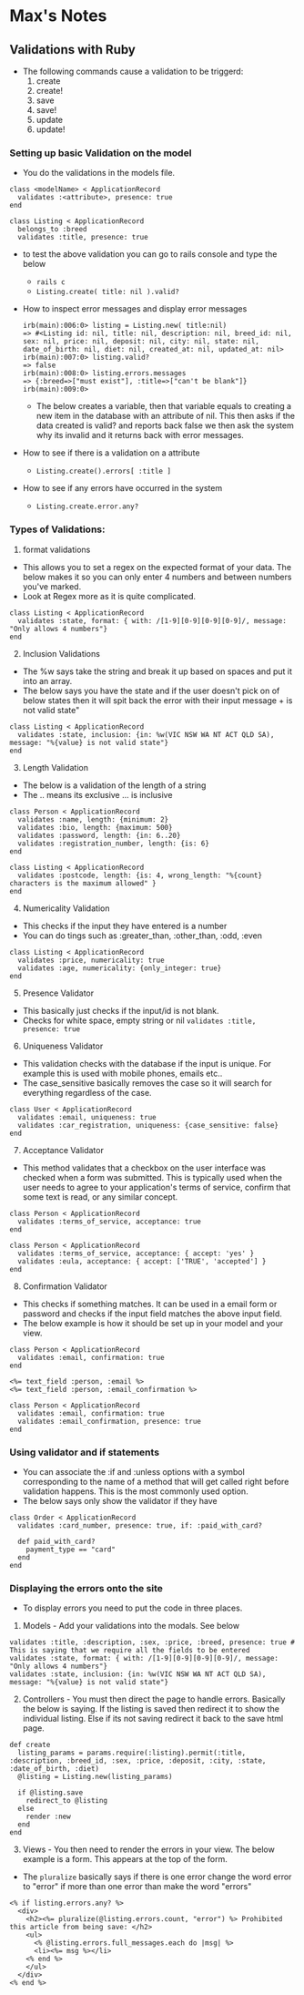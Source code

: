 # Max's Notes

## Validations with Ruby

- The following commands cause a validation to be triggerd:
  1. create
  2. create!
  3. save
  4. save!
  5. update
  6. update!

### Setting up basic Validation on the model

- You do the validations in the models file.

```
class <modelName> < ApplicationRecord
  validates :<attribute>, presence: true
end
```
``` 
class Listing < ApplicationRecord
  belongs_to :breed
  validates :title, presence: true
```

- to test the above validation you can go to rails console and type the below
  - `rails c`
  - `Listing.create( title: nil ).valid?`
- How to inspect error messages and display error messages
  ```
  irb(main):006:0> listing = Listing.new( title:nil)
  => #<Listing id: nil, title: nil, description: nil, breed_id: nil, sex: nil, price: nil, deposit: nil, city: nil, state: nil, date_of_birth: nil, diet: nil, created_at: nil, updated_at: nil>
  irb(main):007:0> listing.valid?
  => false
  irb(main):008:0> listing.errors.messages
  => {:breed=>["must exist"], :title=>["can't be blank"]}
  irb(main):009:0>
  ```
  - The below creates a variable, then that variable equals to creating a new item in the database with an attribute of nil. This then asks if the data created is valid? and reports back false we then ask the system why its invalid and it returns back with error messages.

- How to see if there is a validation on a attribute
  - `Listing.create().errors[ :title ]`

- How to see if any errors have occurred in the system
  - `Listing.create.error.any?`

### Types of Validations: 

1. format validations
  - This allows you to set a regex on the expected format of your data. The below makes it so you can only enter 4 numbers and between numbers you've marked.
  - Look at Regex more as it is quite complicated.
  ```
  class Listing < ApplicationRecord
    validates :state, format: { with: /[1-9][0-9][0-9][0-9]/, message: "Only allows 4 numbers"}
  end
  ```

2. Inclusion Validations
  - The %w says take the string and break it up based on spaces and put it into an array.
  - The below says you have the state and if the user doesn't pick on of below states then it will spit back the error with their input message + is not valid state"
  ```
  class Listing < ApplicationRecord
    validates :state, inclusion: {in: %w(VIC NSW WA NT ACT QLD SA), message: "%{value} is not valid state"}
  end
  ```

3. Length Validation
  - The below is a validation of the length of a string  
  - The .. means its exclusive ... is inclusive 
  ```
  class Person < ApplicationRecord
    validates :name, length: {minimum: 2}
    validates :bio, length: {maximum: 500}
    validates :password, length: {in: 6..20}
    validates :registration_number, length: {is: 6}
  end
  ```
  ```
  class Listing < ApplicationRecord
    validates :postcode, length: {is: 4, wrong_length: "%{count} characters is the maximum allowed" }
  end
  ```

4. Numericality Validation
  - This checks if the input they have entered is a number
  - You can do tings such as :greater_than, :other_than, :odd, :even

  ```
  class Listing < ApplicationRecord
    validates :price, numericality: true 
    validates :age, numericality: {only_integer: true}
  end
  ```

5. Presence Validator
  - This basically just checks if the input/id is not blank.
  - Checks for white space, empty string or nil
  `validates :title, presence: true`

6. Uniqueness Validator
  - This validation checks with the database if the input is unique. For example this is used with mobile phones, emails etc..
  - The case_sensitive basically removes the case so it will search for everything regardless of the case.
  ```
  class User < ApplicationRecord
    validates :email, uniqueness: true
    validates :car_registration, uniqueness: {case_sensitive: false}
  end
  ```

7. Acceptance Validator
  - This method validates that a checkbox on the user interface was checked when a form was submitted. This is typically used when the user needs to agree to your application's terms of service, confirm that some text is read, or any similar concept.

  ```
  class Person < ApplicationRecord
    validates :terms_of_service, acceptance: true
  end
  ```
  ```
  class Person < ApplicationRecord
    validates :terms_of_service, acceptance: { accept: 'yes' }
    validates :eula, acceptance: { accept: ['TRUE', 'accepted'] }
  end
  ```

8. Confirmation Validator 
  - This checks if something matches. It can be used in a email form or password and checks if the input field matches the above input field. 
  - The below example is how it should be set up in your model and your view.

  ```
  class Person < ApplicationRecord
    validates :email, confirmation: true
  end
  ```
  ```
  <%= text_field :person, :email %>
  <%= text_field :person, :email_confirmation %>
  ```
  ```
  class Person < ApplicationRecord
    validates :email, confirmation: true
    validates :email_confirmation, presence: true
  end
  ```

### Using validator and if statements

  - You can associate the :if and :unless options with a symbol corresponding to the name of a method that will get called right before validation happens. This is the most commonly used option.
  - The below says only show the validator if they have 
  ```
  class Order < ApplicationRecord
    validates :card_number, presence: true, if: :paid_with_card?
  
    def paid_with_card?
      payment_type == "card"
    end
  end
  ```

### Displaying the errors onto the site

- To display errors you need to put the code in three places.

1. Models - Add your validations into the modals. See below 
  ```
  validates :title, :description, :sex, :price, :breed, presence: true # This is saying that we require all the fields to be entered
  validates :state, format: { with: /[1-9][0-9][0-9][0-9]/, message: "Only allows 4 numbers"}
  validates :state, inclusion: {in: %w(VIC NSW WA NT ACT QLD SA), message: "%{value} is not valid state"}
  ```
2. Controllers - You must then direct the page to handle errors. Basically the below is saying. If the listing is saved then redirect it to show the individual listing. Else if its not saving redirect it back to the save html page.  

  ```
  def create
    listing_params = params.require(:listing).permit(:title, :description, :breed_id, :sex, :price, :deposit, :city, :state, :date_of_birth, :diet)
    @listing = Listing.new(listing_params)

    if @listing.save
      redirect_to @listing
    else 
      render :new
    end
  end
  ```

3. Views - You then need to render the errors in your view. The below example is a form. This appears at the top of the form.
  - The `pluralize` basically says if there is one error change the word error to "error" if more than one error than make the word "errors"

  ```
  <% if listing.errors.any? %>
    <div>
      <h2><%= pluralize(@listing.errors.count, "error") %> Prohibited this article from being save: </h2>
      <ul>
        <% @listing.errors.full_messages.each do |msg| %>
        <li><%= msg %></li>
      <% end %>
      </ul>
    </div>
  <% end %>
  ```


  
